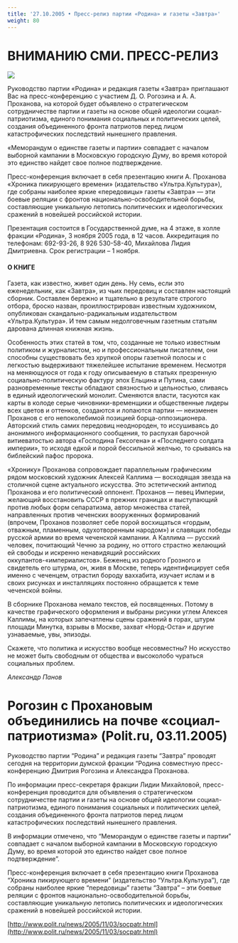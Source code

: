 ```yaml
---
title: '27.10.2005 • Пресс-релиз партии «Родина» и газеты «Завтра»'
weight: 80
---
```


# ВНИМАНИЮ СМИ. ПРЕСС-РЕЛИЗ

![](/img/roy.jpg)

Руководство партии «Родина» и редакция газеты «Завтра» приглашают Вас на пресс-конференцию с участием Д. О. Рогозина и А. А. Проханова, на которой будет объявлено о стратегическом сотрудничестве партии и газеты на основе общей идеологии социал-патриотизма, единого понимания социальных и политических целей, создания объединенного фронта патриотов перед лицом катастрофических последствий нынешнего правления.

«Меморандум о единстве газеты и партии» совпадает с началом выборной кампании в Московскую городскую Думу, во время которой это единство найдет свое полное подтверждение.

Пресс-конференция включает в себя презентацию книги А. Проханова «Хроника пикирующего времени» (издательство «Ультра.Культура»), где собраны наиболее яркие «передовицы» газеты «Завтра» — эти боевые реляции с фронтов национально-освободительной борьбы, составляющие уникальную летопись политических и идеологических сражений в новейшей российской истории.

Презентация состоится в Государственной думе, на 4 этаже, в холле фракции «Родина», 3 ноября 2005 года, в 12 часов. Аккредитация по телефонам: 692-93-26, 8 926 530-58-40, Михайлова Лидия Дмитриевна. Срок регистрации – 1 ноября.

#### О КНИГЕ

Газета, как известно, живет один день. Ну семь, если это еженедельник, как «Завтра», из чьих передовиц и составлен настоящий сборник. Составлен бережно и тщательно в результате строгого отбора, броско назван, проиллюстрирован известным художником, опубликован скандально-радикальным издательством «Ультра.Культура». И тем самым недолговечным газетным статьям дарована длинная книжная жизнь.

Особенность этих статей в том, что, созданные не только известным политиком и журналистом, но и профессиональным писателем, они способны существовать без хрупкой опоры газетной полосы и с легкостью выдерживают тяжелейшее испытание временем. Несмотря на меняющуюся от года к году описываемую в статьях презренную социально-политическую фактуру эпох Ельцина и Путина, сами разновременные тексты обладают связностью и цельностью, сливаясь в единый идеологический монолит. Сменяются власти, тасуются как карты в колоде серые чиновники-временщики и общественные лидеры всех цветов и оттенков, создаются и лопаются партии — неизменен Проханов с его непоколебимой позицией борца-оппозиционера. Авторский стиль самих передовиц неоднороден, то иссушиваясь до анонимного информационного сообщения, то распухая барочной витиеватостью автора «Господина Гексогена» и «Последнего солдата империи», то исходя едкой и порой бессильной желчью, то срываясь на библейский пафос пророка.

«Хронику» Проханова сопровождает параллельным графическим рядом московский художник Алексей Каллима — восходящая звезда на столичной сцене актуального искусства. Это эстетический антипод Проханова и его политический оппонент. Проханов — певец Империи, желающий восстановить СССР в прежних границах и выступающий против любых форм сепаратизма, автор множества статей, направленных против чеченских вооруженных формирований (впрочем, Проханов позволяет себе порой восхищаться «гордым, отважным, пламенным, одухотворенным народом») и славящих победы русской армии во время чеченской кампании. А Каллима — русский человек, почитающий Чечню за родину, но оттого страстно желающий ей свободы и искренно ненавидящий российских оккупантов-«империалистов». Беженец из родного Грозного и свидетель его штурма, он, живя в Москве, теперь идентифицирует себя именно с чеченцем, отрастил бороду ваххабита, изучает ислам и в своих рисунках и инсталляциях постоянно обращается к теме чеченской войны.

В сборнике Проханова немало текстов, ей посвященных. Потому в качестве графического оформления и выбраны рисунки углем Алексея Каллимы, на которых запечатлены сцены сражений в горах, штурм площади Минутка, взрывы в Москве, захват «Норд-Оста» и другие узнаваемые, увы, эпизоды.

Скажете, что политика и искусство вообще несовместны? Но искусство не может быть свободным от общества и высоколобо чураться социальных проблем.

_Александр Панов_

# Рогозин с Прохановым объединились на почве «социал-патриотизма» (Polit.ru, 03.11.2005)

Руководство партии “Родина” и редакция газеты “Завтра” проводят сегодня на территории думской фракции “Родина совместную пресс-конференцию Дмитрия Рогозина и Александра Проханова.

По информации пресс-секретаря фракции Лидии Михайловой, пресс-конференция проводится для объявления о стратегическом сотрудничестве партии и газеты на основе общей идеологии социал-патриотизма, единого понимания социальных и политических целей, создания объединенного фронта патриотов перед лицом катастрофических последствий нынешнего правления.

В информации отмечено, что “Меморандум о единстве газеты и партии” совпадает с началом выборной кампании в Московскую городскую Думу, во время которой это единство найдет свое полное подтверждение”.

Пресс-конференция включает в себя презентацию книги Проханова “Хроника пикирующего времени” (издательство “Ультра.Культура”), где собраны наиболее яркие “передовицы” газеты “Завтра” – эти боевые реляции с фронтов национально-освободительной борьбы, составляющие уникальную летопись политических и идеологических сражений в новейшей российской истории.

[http://www.polit.ru/news/2005/11/03/socpatr.html](http://www.polit.ru/news/2005/11/03/socpatr.html)

